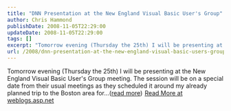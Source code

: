 ```yaml
---
title: "DNN Presentation at the New England Visual Basic User's Group"
author: Chris Hammond
publishDate: 2008-11-05T22:29:00
updateDate: 2008-11-05T22:29:00
tags: []
excerpt: "Tomorrow evening (Thursday the 25th) I will be presenting at the New England Visual Basic User's Group meeting. The session will be on a special date from their usual meetings as they scheduled it around my already planned trip to the Boston area for...(read more)"
url: /2008/dnn-presentation-at-the-new-england-visual-basic-users-group  # Use the generated URL with year
---
```

Tomorrow evening (Thursday the 25th) I will be presenting at the New England Visual Basic User's Group meeting. The session will be on a special date from their usual meetings as they scheduled it around my already planned trip to the Boston area for...(<a href="https://weblogs.asp.net/christoc/archive/2008/09/24/dnn-presentation-at-the-new-england-visual-basic-user-s-group.aspx">read more</a>)<img src="https://weblogs.asp.net/aggbug.aspx?PostID=6640442" width="1" height="1"> <a href="https://weblogs.asp.net/christoc/archive/2008/09/24/dnn-presentation-at-the-new-england-visual-basic-user-s-group.aspx">Read More at weblogs.asp.net</a>
